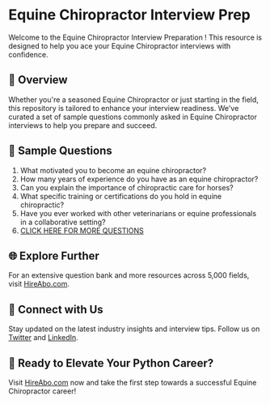 # Equine Chiropractor Interview Prep

Welcome to the Equine Chiropractor Interview Preparation ! This resource is designed to help you ace your Equine Chiropractor interviews with confidence.

## 🚀 Overview

Whether you're a seasoned Equine Chiropractor or just starting in the field, this repository is tailored to enhance your interview readiness. We've curated a set of sample questions commonly asked in Equine Chiropractor interviews to help you prepare and succeed.

## 📝 Sample Questions

1. What motivated you to become an equine chiropractor?
2. How many years of experience do you have as an equine chiropractor?
3. Can you explain the importance of chiropractic care for horses?
4. What specific training or certifications do you hold in equine chiropractic?
5. Have you ever worked with other veterinarians or equine professionals in a collaborative setting?
6. [CLICK HERE FOR MORE QUESTIONS](https://hireabo.com/job/24_0_36/Equine%20Chiropractor)

## 🌐 Explore Further

For an extensive question bank and more resources across 5,000 fields, visit [HireAbo.com](https://www.hireabo.com).

## 📱 Connect with Us

Stay updated on the latest industry insights and interview tips. Follow us on [Twitter](https://twitter.com/hireabo) and [LinkedIn](https://www.linkedin.com/in/hire-abo-3609972a8/).

## 🚀 Ready to Elevate Your Python Career?

Visit [HireAbo.com](https://www.hireabo.com) now and take the first step towards a successful Equine Chiropractor career!